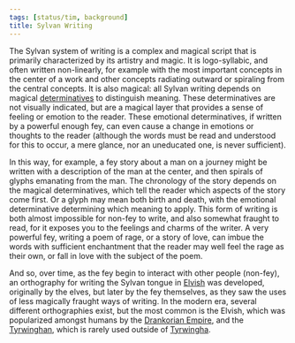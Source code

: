 ```yaml
---
tags: [status/tim, background]
title: Sylvan Writing
---
```


The Sylvan system of writing is a complex and magical script that is primarily characterized by its artistry and magic. It is logo-syllabic, and often written non-linearly, for example with the most important concepts in the center of a work and other concepts radiating outward or spiraling from the central concepts. It is also magical: all Sylvan writing depends on magical [determinatives](https://en.wikipedia.org/wiki/Determinative) to distinguish meaning. These determinatives are not visually indicated, but are a magical layer that provides a sense of feeling or emotion to the reader.  These emotional determinatives, if written by a powerful enough fey, can even cause a change in emotions or thoughts to the reader (although the words must be read and understood for this to occur, a mere glance, nor an uneducated one, is never sufficient).

In this way, for example, a fey story about a man on a journey might be written with a description of the man at the center, and then spirals of glyphs emanating from the man. The chronology of the story depends on the magical determinatives, which tell the reader which aspects of the story come first. Or a glyph may mean both birth and death, with the emotional determinative determining which meaning to apply. This form of writing is both almost impossible for non-fey to write, and also somewhat fraught to read, for it exposes you to the feelings and charms of the writer. A very powerful fey, writing a poem of rage, or a story of love, can imbue the words with sufficient enchantment that the reader may well feel the rage as their own, or fall in love with the subject of the poem. 

And so, over time, as the fey begin to interact with other people (non-fey), an orthography for writing the Sylvan tongue in [Elvish](<./languages.md#elvish>) was developed, originally by the elves, but later by the fey themselves, as they saw the uses of less magically fraught ways of writing. In the modern era, several different orthographies exist, but the most common is the Elvish, which was popularized amongst humans by the [Drankorian Empire](<../history/drankorian-era/drankorian-empire.md>), and the [Tyrwinghan](<../gazetteer/greater-sembara/tyrwingha/tyrwingha.md>), which is rarely used outside of [Tyrwingha](<../gazetteer/greater-sembara/tyrwingha/tyrwingha.md>).


